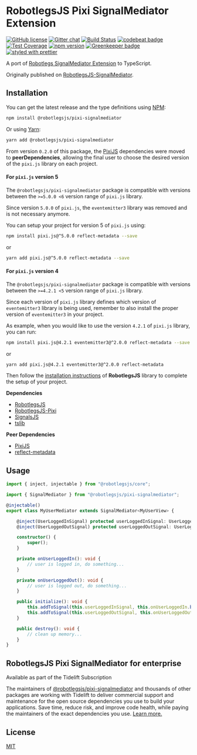 # RobotlegsJS Pixi SignalMediator Extension

[![GitHub license](https://img.shields.io/badge/license-MIT-green.svg)](https://github.com/RobotlegsJS/RobotlegsJS-Pixi-SignalMediator/blob/master/LICENSE)
[![Gitter chat](https://badges.gitter.im/RobotlegsJS/RobotlegsJS.svg)](https://gitter.im/RobotlegsJS/RobotlegsJS)
[![Build Status](https://travis-ci.com/RobotlegsJS/RobotlegsJS-Pixi-SignalMediator.svg?branch=master)](https://travis-ci.com/RobotlegsJS/RobotlegsJS-Pixi-SignalMediator)
[![codebeat badge](https://codebeat.co/badges/ceb8fe89-36c1-4b0c-b736-7b5fedc9ff88)](https://codebeat.co/projects/github-com-robotlegsjs-robotlegsjs-pixi-signalmediator-master)
[![Test Coverage](https://codeclimate.com/github/RobotlegsJS/RobotlegsJS-Pixi-SignalMediator/badges/coverage.svg)](https://codeclimate.com/github/RobotlegsJS/RobotlegsJS-Pixi-SignalMediator/coverage)
[![npm version](https://badge.fury.io/js/%40robotlegsjs%2Fpixi-signalmediator.svg)](https://badge.fury.io/js/%40robotlegsjs%2Fpixi-signalmediator)
[![Greenkeeper badge](https://badges.greenkeeper.io/RobotlegsJS/RobotlegsJS-Pixi-SignalMediator.svg)](https://greenkeeper.io/)
[![styled with prettier](https://img.shields.io/badge/styled_with-prettier-ff69b4.svg)](https://github.com/prettier/prettier)

A port of [Robotlegs SignalMediator Extension](https://github.com/MrDodson/robotlegs-extensions-SignalMediator) to TypeScript.

Originally published on [RobotlegsJS-SignalMediator](https://github.com/cuongdd2/RobotlegsJS-SignalMediator).

## Installation

You can get the latest release and the type definitions using [NPM](https://www.npmjs.com/):

```bash
npm install @robotlegsjs/pixi-signalmediator
```

Or using [Yarn](https://yarnpkg.com/en/):

```bash
yarn add @robotlegsjs/pixi-signalmediator
```

From version `0.2.0` of this package, the [PixiJS](https://github.com/pixijs/pixi.js) dependencies were moved to **peerDependencies**,
allowing the final user to choose the desired version of the `pixi.js` library on each project.

#### For `pixi.js` version 5

The `@robotlegsjs/pixi-signalmediator` package is compatible with versions between the `>=5.0.0 <6` version range of `pixi.js` library.

Since version `5.0.0` of `pixi.js`, the `eventemitter3` library was removed and is not necessary anymore.

You can setup your project for version 5 of `pixi.js` using:

```bash
npm install pixi.js@^5.0.0 reflect-metadata --save
```

or

```bash
yarn add pixi.js@^5.0.0 reflect-metadata --save
```

#### For `pixi.js` version 4

The `@robotlegsjs/pixi-signalmediator` package is compatible with versions between the `>=4.2.1 <5` version range of `pixi.js` library.

Since each version of `pixi.js` library defines which version of `eventemitter3` library is being used, remember to also install the proper version of `eventemitter3` in your project.

As example, when you would like to use the version `4.2.1` of `pixi.js` library, you can run:

```bash
npm install pixi.js@4.2.1 eventemitter3@^2.0.0 reflect-metadata --save
```

or

```bash
yarn add pixi.js@4.2.1 eventemitter3@^2.0.0 reflect-metadata
```

Then follow the [installation instructions](https://github.com/RobotlegsJS/RobotlegsJS/blob/master/README.md#installation) of **RobotlegsJS** library to complete the setup of your project.

**Dependencies**

+ [RobotlegsJS](https://github.com/RobotlegsJS/RobotlegsJS)
+ [RobotlegsJS-Pixi](https://github.com/RobotlegsJS/RobotlegsJS-Pixi)
+ [SignalsJS](https://github.com/RobotlegsJS/SignalsJS)
+ [tslib](https://github.com/Microsoft/tslib)

**Peer Dependencies**

+ [PixiJS](https://github.com/pixijs/pixi.js)
+ [reflect-metadata](https://github.com/rbuckton/reflect-metadata)

## Usage

```typescript
import { inject, injectable } from "@robotlegsjs/core";

import { SignalMediator } from "@robotlegsjs/pixi-signalmediator";

@injectable()
export class MyUserMediator extends SignalMediator<MyUserView> {

    @inject(UserLoggedInSignal) protected userLoggedInSignal: UserLoggedInSignal;
    @inject(UserLoggedOutSignal) protected userLoggedOutSignal: UserLoggedOutSignal;

    constructor() {
        super();
    }

    private onUserLoggedIn(): void {
        // user is logged in, do something...
    }

    private onUserLoggedOut(): void {
        // user is logged out, do something...
    }

    public initialize(): void {
        this.addToSignal(this.userLoggedInSignal, this.onUserLoggedIn.bind(this));
        this.addToSignal(this.userLoggedOutSignal, this.onUserLoggedOut.bind(this));
    }

    public destroy(): void {
        // clean up memory...
    }
}
```

## RobotlegsJS Pixi SignalMediator for enterprise

Available as part of the Tidelift Subscription

The maintainers of [@robotlegsjs/pixi-signalmediator](https://github.com/RobotlegsJS/RobotlegsJS-Pixi-SignalMediator) and thousands of other packages are working with Tidelift to deliver commercial support and maintenance for the open source dependencies you use to build your applications. Save time, reduce risk, and improve code health, while paying the maintainers of the exact dependencies you use. [Learn more.](https://tidelift.com/subscription/pkg/npm-robotlegsjs-pixi-signalmediator?utm_source=npm-robotlegsjs-pixi-signalmediator&utm_medium=referral&utm_campaign=enterprise&utm_term=repo)

## License

[MIT](LICENSE)

